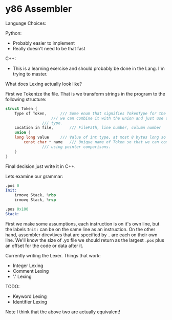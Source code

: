 # y86 Assembler


Language Choices:

Python: 
- Probably easier to implement
- Really doesn't need to be that fast

C++:
- This is a learning exercise and should probably be done in the Lang. I'm
trying to master.

What does Lexing actually look like?

First we Tokenize the file. That is we transform strings in the program to the
following structure:
```C
struct Token {
    Type of Token,		/// Some enum that signifies TokenType for the case of C++
    				/// we can combine it with the union and just use a variant
				/// type.
    Location in file,		/// FilePath, line number, column number
    union {
	long long value 	/// Value of int type, at most 8 bytes long so use long long
        const char * name	/// Unique name of Token so that we can compare files
				/// using pointer comparisons.
    }
}

```

Final decision just write it in C++.

Lets examine our grammar:
```asm
.pos 0
Init:
    irmovq Stack, %rbp
    irmovq Stack, %rsp

.pos 0x100
Stack:
```

First we make some assumptions, each instruction is on it's own line, but the 
labels `Init:` can be on the same line as an instruction. On the other hand,
assembler direvtives that are specified by `.` are each on their own line.
We'll know the size of .yo file we should return as the largest `.pos` plus an
offset for the code or data after it. 

Currently writing the Lexer.
Things that work:
- Integer Lexing
- Comment Lexing
- '.' Lexing

TODO:
- Keyword Lexing
- Identifier Lexing

Note I think that the above two are actually equivalent!